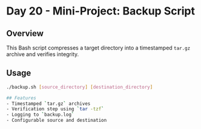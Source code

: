 # Day 20 - Mini-Project: Backup Script

## Overview
This Bash script compresses a target directory into a timestamped `tar.gz` archive and verifies integrity.

## Usage
```bash
./backup.sh [source_directory] [destination_directory]

## Features
- Timestamped `tar.gz` archives
- Verification step using `tar -tzf`
- Logging to `backup.log`
- Configurable source and destination
